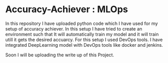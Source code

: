 # Accuracy-Achiever : MLOps
In this repository I have uploaded python code which I have used for my setup of accuracy achiever. In this setup I have tried to create an environment such that It will automatically train my model and it will train utill it gets the desired accuarcy. For this setup I used DevOps tools. I have integrated DeepLearning model with DevOps tools like docker and jenkins.

Soon I will be uploading the write up of this Project.
